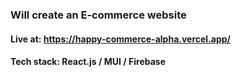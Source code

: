 ### Will create an E-commerce website

#### Live at: https://happy-commerce-alpha.vercel.app/

#### Tech stack: React.js / MUI / Firebase
